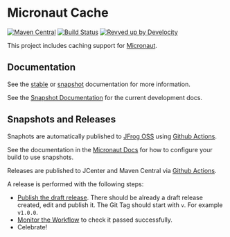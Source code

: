 # Micronaut Cache

[![Maven Central](https://img.shields.io/maven-central/v/io.micronaut.cache/micronaut-cache-ehcache.svg?label=Maven%20Central)](https://search.maven.org/search?q=g:%22io.micronaut.cache%22%20AND%20a:%22micronaut-cache-ehcache%22)
[![Build Status](https://github.com/micronaut-projects/micronaut-cache/workflows/Java%20CI/badge.svg)](https://github.com/micronaut-projects/micronaut-cache/actions)
[![Revved up by Develocity](https://img.shields.io/badge/Revved%20up%20by-Develocity-06A0CE?logo=Gradle&labelColor=02303A)](https://ge.micronaut.io/scans)

This project includes caching support for [Micronaut](http://micronaut.io).

## Documentation

See the [stable](https://micronaut-projects.github.io/micronaut-cache/latest/guide) or [snapshot](https://micronaut-projects.github.io/micronaut-cache/snapshot/guide) documentation for more information.

See the [Snapshot Documentation](https://micronaut-projects.github.io/micronaut-cache/snapshot/guide) for the 
current development docs.

## Snapshots and Releases

Snaphots are automatically published to [JFrog OSS](https://oss.jfrog.org/artifactory/oss-snapshot-local/) using [Github Actions](https://github.com/micronaut-projects/micronaut-openapi/actions).

See the documentation in the [Micronaut Docs](https://docs.micronaut.io/latest/guide/index.html#usingsnapshots) for how to configure your build to use snapshots.

Releases are published to JCenter and Maven Central via [Github Actions](https://github.com/micronaut-projects/micronaut-cache/actions).

A release is performed with the following steps:

* [Publish the draft release](https://github.com/micronaut-projects/micronaut-cache/releases). There should be already a draft release created, edit and publish it. The Git Tag should start with `v`. For example `v1.0.0`.
* [Monitor the Workflow](https://github.com/micronaut-projects/micronaut-cache/actions?query=workflow%3ARelease) to check it passed successfully.
* Celebrate!